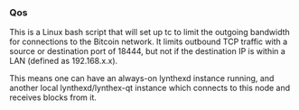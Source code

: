 ### Qos ###

This is a Linux bash script that will set up tc to limit the outgoing bandwidth for connections to the Bitcoin network. It limits outbound TCP traffic with a source or destination port of 18444, but not if the destination IP is within a LAN (defined as 192.168.x.x).

This means one can have an always-on lynthexd instance running, and another local lynthexd/lynthex-qt instance which connects to this node and receives blocks from it.
